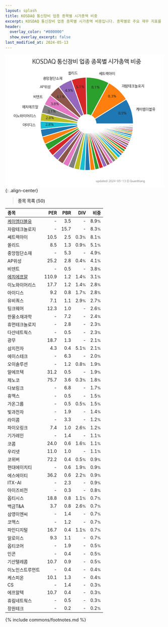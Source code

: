 ```yaml
---
layout: splash
title: KOSDAQ 통신장비 업종 종목별 시가총액 비중
excerpt: KOSDAQ 통신장비 업종 종목별 시가총액 비중입니다. 종목별로 주요 재무 지표를 함께 표시합니다.
header:
  overlay_color: "#800000"
  show_overlay_excerpt: false
last_modified_at: 2024-05-13
---
```



![KOSDAQ 통신장비 업종 종목별 시가총액 비중](/stats/sector/images/kosdaq_업종_통신장비_종목.png){: .align-center}


> **종목 목록 (50)**<a id="list"></a>

| **종목** | **PER** | **PBR** | **DIV** | **비중** |
| :------- | ------: | ------: | ------: | -------: |
| [케이엠더블유](/032500/) | - | 3.5 | - | 8.9<small>%</small> |
| 자람테크놀로지 | - | 15.7 | - | 8.3<small>%</small> |
| 쎄트렉아이 | 10.5 | 2.5 | 0.3<small>%</small> | 8.1<small>%</small> |
| 쏠리드 | 8.5 | 1.3 | 0.9<small>%</small> | 5.1<small>%</small> |
| 중앙첨단소재 | - | 5.3 | - | 4.9<small>%</small> |
| AP위성 | 25.2 | 2.8 | 0.4<small>%</small> | 4.1<small>%</small> |
| 비덴트 | - | 0.5 | - | 3.8<small>%</small> |
| [에치에프알](/230240/) | 110.9 | 1.2 | 1.4<small>%</small> | 3.1<small>%</small> |
| 이노와이어리스 | 17.7 | 1.2 | 1.4<small>%</small> | 2.8<small>%</small> |
| 아이디스 | 9.2 | 0.8 | 1.7<small>%</small> | 2.8<small>%</small> |
| 유비쿼스 | 7.1 | 1.1 | 2.9<small>%</small> | 2.7<small>%</small> |
| 팅크웨어 | 12.3 | 1.0 | - | 2.6<small>%</small> |
| 한울소재과학 | - | 7.2 | - | 2.4<small>%</small> |
| 휴먼테크놀로지 | - | 2.8 | - | 2.3<small>%</small> |
| 다산네트웍스 | - | 0.5 | - | 2.3<small>%</small> |
| 광무 | 18.7 | 1.3 | - | 2.1<small>%</small> |
| 삼지전자 | 4.3 | 0.4 | 5.1<small>%</small> | 2.1<small>%</small> |
| 에이스테크 | - | 6.3 | - | 2.0<small>%</small> |
| 오이솔루션 | - | 1.2 | 0.8<small>%</small> | 1.9<small>%</small> |
| 알에프텍 | 31.2 | 0.5 | - | 1.9<small>%</small> |
| 제노코 | 75.7 | 3.6 | 0.3<small>%</small> | 1.8<small>%</small> |
| 다보링크 | - | 6.8 | - | 1.7<small>%</small> |
| 휴맥스 | - | 0.5 | - | 1.5<small>%</small> |
| 가온그룹 | - | 0.5 | 0.5<small>%</small> | 1.5<small>%</small> |
| 빛과전자 | - | 1.9 | - | 1.4<small>%</small> |
| 라이콤 | - | 3.3 | - | 1.2<small>%</small> |
| 파이오링크 | 7.4 | 1.0 | 2.6<small>%</small> | 1.2<small>%</small> |
| 기가레인 | - | 1.4 | - | 1.1<small>%</small> |
| 코콤 | 24.0 | 0.6 | 1.6<small>%</small> | 1.1<small>%</small> |
| 우리넷 | 11.0 | 1.0 | - | 1.1<small>%</small> |
| 코위버 | 72.2 | 0.4 | 0.5<small>%</small> | 0.9<small>%</small> |
| 현대에이치티 | - | 0.6 | 1.9<small>%</small> | 0.9<small>%</small> |
| 에스에이티 | 36.2 | 0.6 | 2.2<small>%</small> | 0.9<small>%</small> |
| ITX-AI | - | 2.3 | - | 0.9<small>%</small> |
| 아이즈비전 | - | 0.3 | - | 0.8<small>%</small> |
| 옵티시스 | 18.8 | 0.8 | 1.1<small>%</small> | 0.7<small>%</small> |
| 백금T&A | 3.7 | 0.8 | 2.6<small>%</small> | 0.7<small>%</small> |
| 삼영이엔씨 | - | 1.4 | - | 0.7<small>%</small> |
| 코맥스 | - | 1.2 | - | 0.7<small>%</small> |
| 파인디지털 | 16.7 | 0.4 | 1.1<small>%</small> | 0.7<small>%</small> |
| 알로이스 | 9.3 | 1.1 | - | 0.7<small>%</small> |
| 옵티코어 | - | 1.9 | - | 0.5<small>%</small> |
| 인콘 | - | 0.4 | - | 0.5<small>%</small> |
| 기산텔레콤 | 10.7 | 0.9 | - | 0.5<small>%</small> |
| 이노인스트루먼트 | - | 0.4 | - | 0.4<small>%</small> |
| 케스피온 | 10.1 | 1.3 | - | 0.4<small>%</small> |
| CS | - | 1.4 | - | 0.3<small>%</small> |
| 에프알텍 | 10.7 | 0.4 | - | 0.3<small>%</small> |
| 휴림네트웍스 | - | 0.5 | - | 0.3<small>%</small> |
| 장원테크 | - | 0.2 | - | 0.2<small>%</small> |

{% include commons/footnotes.md %}